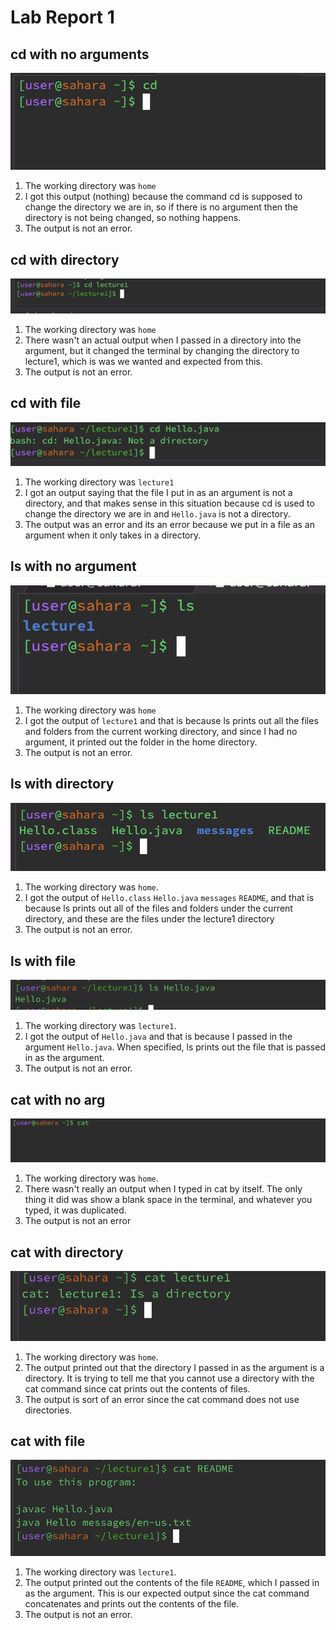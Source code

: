 # **Lab Report 1**
## **cd with no arguments**
![Image](cdnoarg.png)
1. The working directory was `home`
2. I got this output (nothing) because the command cd is supposed to change the directory we are in, so if there is no argument then the directory is not being changed, so nothing happens.
3. The output is not an error.

## **cd with directory**
![Image](cddirectory.png)
1. The working directory was `home`
2. There wasn't an actual output when I passed in a directory into the argument, but it changed the terminal by changing the directory to lecture1, which is was we wanted and expected from this.
3. The output is not an error.

## **cd with file**
![Image](cdfile.png)
1. The working directory was `lecture1`
2. I got an output saying that the file I put in as an argument is not a directory, and that makes sense in this situation because cd is used to change the directory we are in and `Hello.java` is not a directory.
3. The output was an error and its an error because we put in a file as an argument when it only takes in a directory.

## **ls with no argument**
![Image](lsnoarg.png)
1. The working directory was `home`
2. I got the output of `lecture1` and that is because ls prints out all the files and folders from the current working directory, and since I had no argument, it printed out the folder in the home directory.
3. The output is not an error.

## **ls with directory**
![Image](lsdirectory.png)
1. The working directory was `home`.
2. I got the output of `Hello.class` `Hello.java` `messages` `README`, and that is because ls prints out all of the files and folders under the current directory, and these are the files under the lecture1 directory
3. The output is not an error.

## **ls with file**
![Image](lsfile.png)
1. The working directory was `lecture1`.
2. I got the output of `Hello.java` and that is because I passed in the argument `Hello.java`. When specified, ls prints out the file that is passed in as the argument.
3. The output is not an error.

## **cat with no arg**
![Image](catnoarg.png)
1. The working directory was `home`.
2. There wasn't really an output when I typed in cat by itself. The only thing it did was show a blank space in the terminal, and whatever you typed, it was duplicated.
3. The output is not an error

## **cat with directory**
![Image](catdirectory.png)
1. The working directory was `home`.
2. The output printed out that the directory I passed in as the argument is a directory. It is trying to tell me that you cannot use a directory with the cat command since cat prints out the contents of files.
3. The output is sort of an error since the cat command does not use directories.

## **cat with file**
![Image](catfile.png)
1. The working directory was `lecture1`.
2. The output printed out the contents of the file `README`, which I passed in as the argument. This is our expected output since the cat command concatenates and prints out the contents of the file.
3. The output is not an error.
